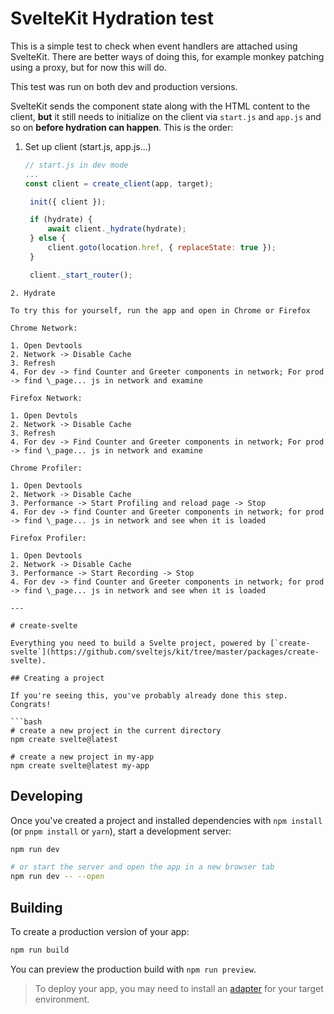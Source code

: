 # SvelteKit Hydration test

This is a simple test to check when event handlers are attached using SvelteKit. There are better ways of doing this, for example monkey patching using a proxy, but for now this will do.

This test was run on both dev and production versions.

SvelteKit sends the component state along with the HTML content to the client, **but** it still needs to initialize on the client via `start.js` and `app.js` and so on **before hydration can happen**. This is the order:

1. Set up client (start.js, app.js...)

   ```javascript
   // start.js in dev mode
   ...
   const client = create_client(app, target);

    init({ client });

    if (hydrate) {
    	await client._hydrate(hydrate);
    } else {
    	client.goto(location.href, { replaceState: true });
    }

    client._start_router();
   ```

````
2. Hydrate

To try this for yourself, run the app and open in Chrome or Firefox

Chrome Network:

1. Open Devtools
2. Network -> Disable Cache
3. Refresh
4. For dev -> find Counter and Greeter components in network; For prod -> find \_page... js in network and examine

Firefox Network:

1. Open Devtols
2. Network -> Disable Cache
3. Refresh
4. For dev -> Find Counter and Greeter components in network; For prod -> find \_page... js in network and examine

Chrome Profiler:

1. Open Devtools
2. Network -> Disable Cache
3. Performance -> Start Profiling and reload page -> Stop
4. For dev -> find Counter and Greeter components in network; for prod -> find \_page... js in network and see when it is loaded

Firefox Profiler:

1. Open Devtools
2. Network -> Disable Cache
3. Performance -> Start Recording -> Stop
4. For dev -> find Counter and Greeter components in network; for prod -> find \_page... js in network and see when it is loaded

---

# create-svelte

Everything you need to build a Svelte project, powered by [`create-svelte`](https://github.com/sveltejs/kit/tree/master/packages/create-svelte).

## Creating a project

If you're seeing this, you've probably already done this step. Congrats!

```bash
# create a new project in the current directory
npm create svelte@latest

# create a new project in my-app
npm create svelte@latest my-app
````

## Developing

Once you've created a project and installed dependencies with `npm install` (or `pnpm install` or `yarn`), start a development server:

```bash
npm run dev

# or start the server and open the app in a new browser tab
npm run dev -- --open
```

## Building

To create a production version of your app:

```bash
npm run build
```

You can preview the production build with `npm run preview`.

> To deploy your app, you may need to install an [adapter](https://kit.svelte.dev/docs/adapters) for your target environment.
